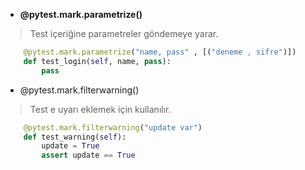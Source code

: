 - **@pytest.mark.parametrize()**
> Test içeriğine parametreler göndemeye yarar.
```python
    @pytest.mark.parametrize("name, pass" , [("deneme , sifre")])
    def test_login(self, name, pass):
        pass
```
- @pytest.mark.filterwarning()
> Test e uyarı eklemek için kullanılır.
```python
    @pytest.mark.filterwarning("update var")
    def test_warning(self):
        update = True
        assert update == True
```

